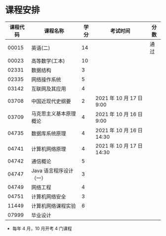 # 课程安排

| 课程代码 | 课程名称                | 学分 | 考试时间                  | 分数 |
| -------- | ----------------------- | ---- | ------------------------- | ---- |
| 00015    | 英语(二)                | 14   |                           | 通过 |
| 00023    | 高等数学(工本)          | 10   |                           |      |
| 02331    | 数据结构                | 3    |                           |      |
| 02335    | 网络操作系统            | 5    |                           |      |
| 03142    | 互联网及其应用          | 4    |                           |      |
| 03708    | 中国近现代史纲要        | 2    | 2021 年 10 月 17 日 9:00  |      |
| 03709    | 马克思主义基本原理概论  | 4    | 2021 年 10 月 16 日 9:00  |      |
| 04735    | 数据库系统原理          | 4    | 2021 年 10 月 16 日 14:30 |      |
| 04741    | 计算机网络原理          | 4    | 2021 年 10 月 17 日 14:30 |      |
| 04742    | 通信概论                | 5    |                           |      |
| 04747    | Java 语言程序设计（一） | 3    |                           |      |
| 04749    | 网络工程                | 4    |                           |      |
| 04751    | 计算机网络安全          | 3    |                           |      |
| 11449    | 计算机网络课程实验      | 6    |                           |      |
| 07999    | 毕业设计                |      |                           |      |

- 每年 4 月，10 月开考 4 门课程
